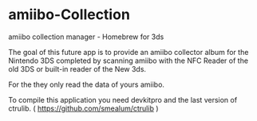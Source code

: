 # amiibo-Collection
amiibo collection manager - Homebrew for 3ds

The goal of this future app is to provide an amiibo collector album for the Nintendo 3DS completed by scanning amiibo with the NFC Reader of the old 3DS or built-in reader of the New 3ds.

For the they only read the data of yours amiibo.

To compile this application you need devkitpro and the last version of ctrulib. ( https://github.com/smealum/ctrulib )
